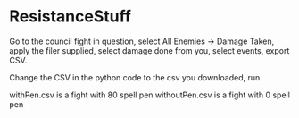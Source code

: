 # ResistanceStuff

Go to the council fight in question, select All Enemies -> Damage Taken, apply the filer supplied, select damage done from you, select events, export CSV.


Change the CSV in the python code to the csv you downloaded, run

withPen.csv is a fight with 80 spell pen
withoutPen.csv is a fight with 0 spell pen
